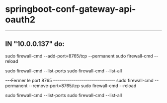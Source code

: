 # springboot-conf-gateway-api-oauth2
-----------------------------------------------------
IN "10.0.0.137" do:
-----------------------------------------------------
sudo firewall-cmd --add-port=8765/tcp --permanent
sudo firewall-cmd --reload

sudo firewall-cmd --list-ports
sudo firewall-cmd --list-all

---Fermer le port 8765 -------------------------------
sudo firewall-cmd --permanent --remove-port=8765/tcp
sudo firewall-cmd --reload

sudo firewall-cmd --list-ports
sudo firewall-cmd --list-all
